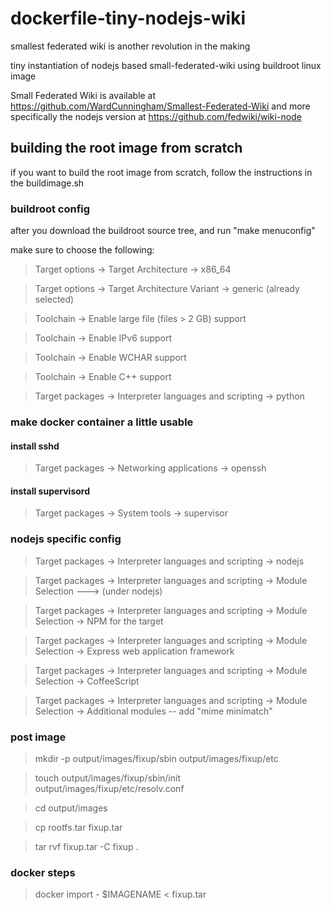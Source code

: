 dockerfile-tiny-nodejs-wiki
===========================

smallest federated wiki is another revolution in the making


tiny instantiation of nodejs based small-federated-wiki using buildroot linux image


Small Federated Wiki is available at https://github.com/WardCunningham/Smallest-Federated-Wiki and more specifically the nodejs version at https://github.com/fedwiki/wiki-node


building the root image from scratch
------------------------------------
if you want to build the root image from scratch, follow the instructions in the buildimage.sh

### buildroot config
after you download the buildroot source tree, and run "make menuconfig"

make sure to choose the following:
> Target options -> Target Architecture -> x86_64

> Target options -> Target Architecture Variant -> generic (already selected)

> Toolchain -> Enable large file (files > 2 GB) support

> Toolchain -> Enable IPv6 support

> Toolchain -> Enable WCHAR support                                                              

> Toolchain -> Enable C++ support                                                                 

> Target packages -> Interpreter languages and scripting -> python


### make docker container a little usable
#### install sshd
> Target packages -> Networking applications -> openssh

#### install supervisord
> Target packages -> System tools -> supervisor

### nodejs specific config
> Target packages -> Interpreter languages and scripting -> nodejs

> Target packages -> Interpreter languages and scripting -> Module Selection ---> (under nodejs)

> Target packages -> Interpreter languages and scripting -> Module Selection -> NPM for the target                                    

> Target packages -> Interpreter languages and scripting -> Module Selection -> Express web application framework

> Target packages -> Interpreter languages and scripting -> Module Selection -> CoffeeScript

> Target packages -> Interpreter languages and scripting -> Module Selection -> Additional modules -- add "mime minimatch"


### post image
> mkdir -p output/images/fixup/sbin output/images/fixup/etc 

> touch output/images/fixup/sbin/init output/images/fixup/etc/resolv.conf

> cd output/images

> cp rootfs.tar fixup.tar

> tar rvf fixup.tar -C fixup .

### docker steps
> docker import - $IMAGENAME < fixup.tar

